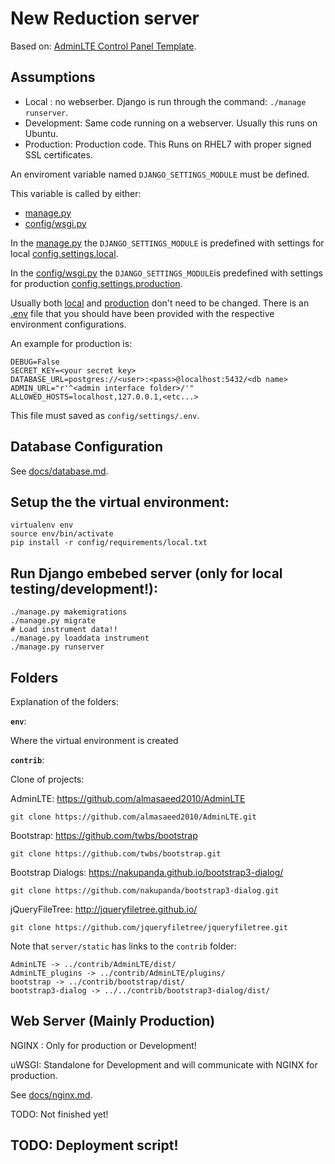# New Reduction server

Based on: [AdminLTE Control Panel Template](https://almsaeedstudio.com/).


## Assumptions

- Local : no webserber. Django is run through the command: ```./manage runserver```.
- Development: Same code running on a webserver. Usually this runs on Ubuntu.
- Production: Production code. This Runs on RHEL7 with proper signed SSL certificates.

An enviroment variable named ```DJANGO_SETTINGS_MODULE``` must be defined.

This variable is called by either:
- [manage.py](manage.py)
- [config/wsgi.py](config/wsgi.py)

In the [manage.py](manage.py) the ```DJANGO_SETTINGS_MODULE``` is predefined with settings for local [config.settings.local](config/settings/local.py).

In the [config/wsgi.py](config/wsgi.py) the ```DJANGO_SETTINGS_MODULE```is predefined with settings for production [config.settings.production](config/settings/production.py).

Usually both [local](config/settings/local.py) and [production](config/settings/production.py) don't need to be changed.
There is an [.env](config/settings/.env) file that you should have been provided with the respective environment configurations.

An example for production is:
```
DEBUG=False
SECRET_KEY=<your secret key>
DATABASE_URL=postgres://<user>:<pass>@localhost:5432/<db name>
ADMIN_URL="r'^<admin interface folder>/'"
ALLOWED_HOSTS=localhost,127.0.0.1,<etc...>
```
This file must saved as ```config/settings/.env```.

## Database Configuration

See [docs/database.md](docs/database.md).

## Setup the the virtual environment:
```
virtualenv env
source env/bin/activate
pip install -r config/requirements/local.txt
```

## Run Django embebed server (only for local testing/development!):

```
./manage.py makemigrations
./manage.py migrate
# Load instrument data!!
./manage.py loaddata instrument
./manage.py runserver
```

## Folders

Explanation of the folders:

**`env`**:

Where the virtual environment is created

**`contrib`**:

Clone of projects:

AdminLTE:
https://github.com/almasaeed2010/AdminLTE

```
git clone https://github.com/almasaeed2010/AdminLTE.git
```

Bootstrap:
https://github.com/twbs/bootstrap

```
git clone https://github.com/twbs/bootstrap.git
```

Bootstrap Dialogs:
https://nakupanda.github.io/bootstrap3-dialog/

```
git clone https://github.com/nakupanda/bootstrap3-dialog.git

```

jQueryFileTree:
http://jqueryfiletree.github.io/

```
git clone https://github.com/jqueryfiletree/jqueryfiletree.git
```

Note that `server/static` has links to the `contrib` folder:
```
AdminLTE -> ../contrib/AdminLTE/dist/
AdminLTE_plugins -> ../contrib/AdminLTE/plugins/
bootstrap -> ../contrib/bootstrap/dist/
bootstrap3-dialog -> ../../contrib/bootstrap3-dialog/dist/
```

## Web Server (Mainly Production)

NGINX : Only for production or Development!

uWSGI: Standalone for Development and will communicate with NGINX for production.

See [docs/nginx.md](docs/nginx.md).

TODO: Not finished yet!

## TODO: Deployment script!
